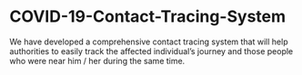 # COVID-19-Contact-Tracing-System
We have developed a  comprehensive contact tracing  system that will help authorities to easily track the affected  individual’s journey and those  people who were near him / her  during the same time.
